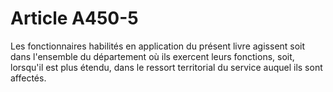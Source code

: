 # Article A450-5

Les fonctionnaires habilités en application du présent livre agissent soit dans l'ensemble du département où ils exercent leurs fonctions, soit, lorsqu'il est plus étendu, dans le ressort territorial du service auquel ils sont affectés.
